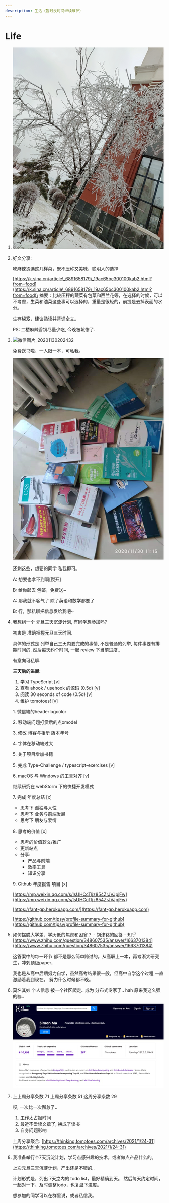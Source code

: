 ```yaml
---
description: 生活（暂时没时间继续维护）
---
```


# Life

1. ![image-20201122151223459](<../.gitbook/assets/image-20201122151223459 (1).png>)
2.  好文分享:

    吃麻辣烫选这几样菜，既不压称又美味，聪明人的选择

    [https://k.sina.cn/article\_6891658179\_19ac65bc300100kab2.html?from=food](https://k.sina.cn/article\_6891658179\_19ac65bc300100kab2.html?from=food)\
    摘要：比较压秤的蔬菜有包菜和西兰花等，在选择的时候，可以不考虑，生菜和油菜这些事可以选择的，重量是很轻的，前提是去掉表面的水分。

    生存秘笈，建议熟读并背诵全文。

    PS: 二楼麻辣香锅尽量少吃, 今晚被坑惨了.
3.  ![微信图片\_20201130202432](../.gitbook/assets/微信图片\_20201130202432.jpg)

    免费送书啦，一人限一本，可私我。

    ![image-20201201134849697](<../.gitbook/assets/image-20201201134849697 (1).png>)

    还剩这些，想要的同学 私我即可。

    A: 想要也拿不到啊\[裂开]

    B: 给你邮去 包邮，免费送\~

    A: 那我就不客气了 除了英语和数学都要了

    B: 行，那私聊把信息发给我吧\~
4.  我想组一个 元旦三天沉淀计划, 有同学想参加吗?

    初衷是 准确把握元旦三天时间.

    具体的形式是 列举自己三天内要完成的事情, 不是普通的列举, 每件事要有排期时间的. 然后每天约个时间, 一起 review 下当前进度..

    有意向可私聊.

    **三天后的进展:**

    1. 学习 TypeScript \[v]
    2. 查看 ahook / usehook 的源码 (0.5d) \[v]
    3. 阅读 30 seconds of code (0.5d) \[v]
    4. 维护 tomotoes! \[v]

    &#x20;       1\. 微信端的header bgcolor

    &#x20;       2\. 移动端问题打赏后的点xmodel

    &#x20;       3\. 修改 博客与相册 版本年号

    &#x20;       4\. 字体在移动端过大

    &#x20;       5\. 关于项目增加书籍

    5\. 完成 Type-Challenge / typescript-exercises \[v]

    6\. macOS 与 Windows 的工具对齐 \[v]

    &#x20;   继续研究在 webStorm 下的快捷开发模式

    7\. 完成 年度总结 \[x]

    * 思考下 孤独与人性
    * 思考下 业务与前端发展
    * 思考下 朋友与爱情

    8\. 思考的价值 \[x]

    * 思考的价值软文/推广
    * 更新站点
    * 分享:
      * 产品与前端
      * 效率工具
      * 知识分享

    9\. Github 年度报告 项目 \[x]

    [https://mp.weixin.qq.com/s/lsUHCcTljz854ZrJVJpjFw](https://mp.weixin.qq.com/s/lsUHCcTljz854ZrJVJpjFw)

    [https://fant-gp.herokuapp.com/](https://fant-gp.herokuapp.com)

    [https://github.com/tipsy/profile-summary-for-github](https://github.com/tipsy/profile-summary-for-github)
5.  如何摆脱大学差、学历低的焦虑和困窘？ - 胡津铭的回答 - 知乎 [https://www.zhihu.com/question/348607535/answer/1663701384](https://www.zhihu.com/question/348607535/answer/1663701384)

    这答案中的每一环节 都不是那么简单跨过的。从高职上一本，再考浙大研究生，冲刺顶级paper..

    我也是从高中后期努力自学，虽然高考结果很一般，但高中自学这个过程 一直激励着我到现在。 努力什么时候都不晚。
6.  莫名其妙 个人信息 被一个社区爬走.. 成为 分布式专家了.. hah 原来我这么强的嘛..

    ![image-20210110233840233](../.gitbook/assets/image-20210110233840233.png)
7.  上上周分享条数 71 上周分享条数 51 这周分享条数 29

    哎, 一次比一次懈怠了..

    1. 工作太占据时间
    2. 最近不爱读文章了, 换成了读书
    3. 自身问题影响

    上周分享聚合: [https://thinking.tomotoes.com/archives/2021/1/24-31](https://thinking.tomotoes.com/archives/2021/1/24-31)
8.  我准备举行个7天沉淀计划，学习点感兴趣的技术，或者做点产品什么的。

    上次元旦三天沉淀计划，产出还是不错的..

    计划形式是，列出 7天之内的 todo list，最好精确到天。 然后每天约定时间，一起对一下，及时调整todo，也复盘下进度。

    想参加的同学可以在群里说，或者私信我。
